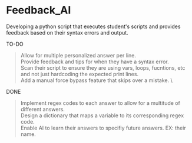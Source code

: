 # Feedback_AI
Developing a python script that executes student's scripts and provides feedback based on their syntax errors and output.

TO-DO
  > Allow for multiple personalized answer per line. \
  > Provide feedback and tips for when they have a syntax error. \
  > Scan their script to ensure they are using vars, loops, fucntions, etc and not just hardcoding the expected print lines. \
  > Add a manual force bypass feature that skips over a mistake. \

DONE
  > Implement regex codes to each answer to allow for a multitude of different answers. \
  > Design a dictionary that maps a variable to its corresponding regex code. \
  > Enable AI to learn their answers to specifiy future answers. EX: their name. 
